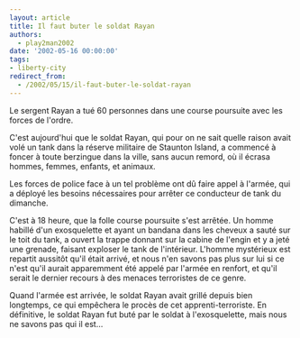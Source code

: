 ```yaml
---
layout: article
title: Il faut buter le soldat Rayan
authors:
  - play2man2002
date: '2002-05-16 00:00:00'
tags:
- liberty-city
redirect_from:
  - /2002/05/15/il-faut-buter-le-soldat-rayan
---
```


Le sergent Rayan a tué 60 personnes dans une course poursuite avec les forces de l'ordre.

C'est aujourd'hui que le soldat Rayan, qui pour on ne sait quelle raison avait volé un tank dans la réserve militaire de Staunton Island, a commencé à foncer à toute berzingue dans la ville, sans aucun remord, où il écrasa hommes, femmes, enfants, et animaux.

Les forces de police face à un tel problème ont dû faire appel à l'armée, qui a déployé les besoins nécessaires pour arrêter ce conducteur de tank du dimanche.

C'est à 18 heure, que la folle course poursuite s'est arrêtée. Un homme habillé d'un exosquelette et ayant un bandana dans les cheveux a sauté sur le toit du tank, a ouvert la trappe donnant sur la cabine de l'engin et y a jeté une grenade, faisant exploser le tank de l'intérieur. L'homme mystérieux est repartit aussitôt qu'il était arrivé, et nous n'en savons pas plus sur lui si ce n'est qu'il aurait apparemment été appelé par l'armée en renfort, et qu'il serait le dernier recours à des menaces terroristes de ce genre.

Quand l'armée est arrivée, le soldat Rayan avait grillé depuis bien longtemps, ce qui empêchera le procès de cet apprenti-terroriste. En définitive, le soldat Rayan fut buté par le soldat à l'exosquelette, mais nous ne savons pas qui il est…